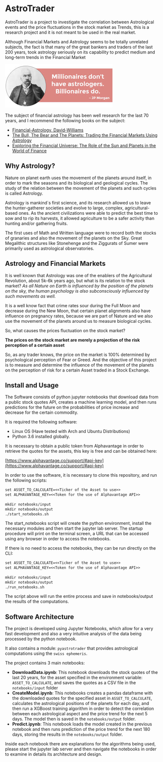 # AstroTrader

AstroTrader is a project to investigate the correlation between Astrological events and the price fluctuations in the stock market as Trends, this is a research project and it is not meant to be used in the real market.  

Although Financial Markets and Astrology seems to be totally unrelated subjects, the fact is that many of the great bankers and traders of the last 200 years, took astrology seriously on its capability to predict medium and long-term trends in the Financial Market  

![](docs/jpmorgan.jpg)

The subject of financial astrology has been well research for the last 70 years, and I recommend the following books on the subject:

* [Financial-Astrology, David-Williams](https://www.amazon.com/Financial-Astrology-David-Williams/dp/0866900454)
* [The Bull, The Bear and The Planets: Trading the Financial Markets Using Astrology](https://www.amazon.com/Exploring-Financial-Universe-Planets-Finance/dp/0892542187/ref=pd_sbs_14_t_1/145-5392391-6321207)
* [Exploring the Financial Universe: The Role of the Sun and Planets in the World of Finance](https://www.amazon.com/Exploring-Financial-Universe-Planets-Finance/dp/0892542187/ref=pd_sbs_14_t_1/145-5392391-6321207)

## Why Astrology?

Nature on planet earth uses the movement of the planets around itself, in order to mark the seasons and its biological and geological cycles. The study of the relation between the movement of the planets and such cycles is called Astrology.

Astrology is mankind`s first science, and its research allowed us to leave the hunter-gatherer societies and evolve to large, complex, agricultural-based ones. As the ancient civilizations were able to predict the best time to sow and to rip its harvests, it allowed agriculture to be a safer activity than hunting and/or gathering fruits.  

The first uses of Math and Written language were to record both the stocks of granaries and also the movement of the planets on the Sky. Great Megalithic structures like Stonehenge and the Ziggurats of Sumer were primarily used as astrological observatories.

## Astrology and Financial Markets

It is well known that Astrology was one of the enablers of the Agricultural Revolution, about 5k-6k years ago, but what is its relation to the stock market? *As all Nature on Earth is influenced by the position of the planets on the sky, the human psychology is also subconsciously influenced by such movements as well.*

It is a well know fact that crime rates sour during the Full Moon and decrease during the New Moon, that certain planet alignments also have influence on pregnancy rates, because we are part of Nature and we also use the movement of the planets around us to measure biological cycles. 

So, what causes the prices fluctuation on the stock market?

**The prices on the stock market are merely a projection of the risk perception of a certain asset**

So, as any trader knows, the price on the market is 100% determined by psychological perception of Fear or Greed. And the objective of this project is to measure and determine the influence of the movement of the planets on the perception of risk for a certain Asset traded in a Stock Exchange.
 
## Install and Usage

The Software consists of python jupyter notebooks that download data from a public stock quotes API, creates a machine learning model, and then runs predictions for the future on the probabilities of price increase and decrease for the certain commodity.

It is required the following software:

* Linux OS (Have tested with Arch and Ubuntu Distributions)
* Python 3.6 installed globally.

It is necessary to obtain a public token from Alphavantage in order to retrieve the quotes for the assets, this key is free and can be obtained here:

[https://www.alphavantage.co/support/#api-key](https://www.alphavantage.co/support/#api-key)

In order to use the software, it is necessary to clone this repository, and run the following scripts:

    set ASSET_TO_CALCULATE=<<Ticker of the Asset to use>>
    set ALPHAVANTAGE_KEY=<<Token for the use of Alphavantage API>>

    mkdir notebooks/input
    mkdir notebooks/output
    ./start_notebooks.sh

The start_notebooks script will create the python environment, install the necessary modules and then start the jupyter lab server. The startup procedure will print on the terminal screen, a URL that can be accessed using any browser in order to access the notebooks.

If there is no need to access the notebooks, they can be run directly on the CLI:

    set ASSET_TO_CALCULATE=<<Ticker of the Asset to use>>
    set ALPHAVANTAGE_KEY=<<Token for the use of Alphavantage API>>

    mkdir notebooks/input
    mkdir notebooks/output
    ./run_notebooks.sh

The script above will run the entire process and save in notebooks/output the results of the computations.

## Software Architecture

The project is developed using Jupyter Notebooks, which allow for a very fast development and also a very intuitive analysis of the data being processed by the python notebook. 

It also contains a module: ```pyastrotrader``` that provides astrological computations using the ```swiss ephemeris```.   

The project contains 3 main notebooks:

* **DownloadData.ipynb**: This notebook downloads the stock quotes of the last 20 years, for the asset specified in the environment variable: ```ASSET_TO_CALCULATE```, and saves the quotes as a CSV file in the ```notebooks/input``` folder   
* **CreateModel.ipynb**: This notebooks creates a pandas dataframe with the downloaded quotes for the specified asset in ```ASSET_TO_CALCULATE```, calculates the astrological positions of the planets for each day, and then run a XGBoost training algorithm in order to detect the correlation between each astrological aspect and the price trend for the next 5 days. The model then is saved in the ```notebooks/output``` folder. 
* **Predict.ipynb**: This notebook loads the model created in the previous notebook and then runs prediction of the price trend for the next 180 days, storing the results in the ```notebooks/output``` folder.

Inside each notebook there are explanations for the algorithms being used, please start the jupyter lab server and then navigate the notebooks in order to examine in details its architecture and design.

